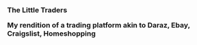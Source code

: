 <h3> The Little Traders

My rendition of a trading platform akin to Daraz, Ebay, Craigslist, Homeshopping 